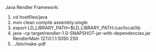 Java Rendler Framework:

1) cd hostfiles/java
2) mvn clean compile assembly:single
3) export LD_LIBRARY_PATH=$LD_LIBRARY_PATH:/usr/local/lib
4) java -cp target/rendler-1.0-SNAPSHOT-jar-with-dependencies.jar RendlerMain 127.0.1.1:5050 250
5) ../bin/make-pdf


